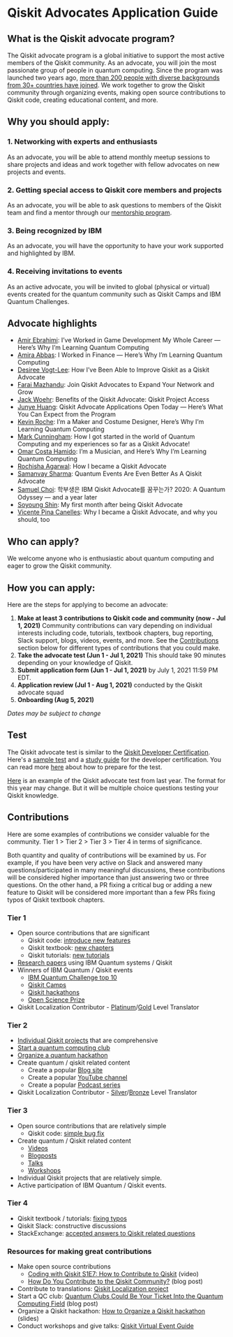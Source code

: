 # Qiskit Advocates Application Guide

## What is the Qiskit advocate program?
The Qiskit advocate program is a global initiative to support the most active members of the Qiskit community. As an advocate, you will join the most passionate group of people in quantum computing. Since the program was launched two years ago, [more than 200 people with diverse backgrounds from  30+ countries have joined](https://qiskit.org/advocates/). We work together to grow the Qiskit community through organizing events, making open source contributions to Qiskit code, creating educational content, and more.

## Why you should apply:

### 1. Networking with experts and enthusiasts
As an advocate, you will be able to attend monthly meetup sessions to share projects and ideas and work together with fellow advocates on new projects and events.

### 2. Getting special access to Qiskit core members and projects
As an advocate, you will be able to ask questions to members of the Qiskit team and find a mentor through our [mentorship program](http://qisk.it/advocate-mentorship).

### 3. Being recognized by IBM
As an advocate, you will have the opportunity to have your work supported and highlighted by IBM.

### 4. Receiving invitations to events
As an active advocate, you will be invited to global (physical or virtual) events created for the quantum community such as Qiskit Camps and IBM Quantum Challenges.

## Advocate highlights

- [Amir Ebrahimi](https://medium.com/qiskit/ive-worked-in-game-development-my-whole-career-here-s-why-i-m-learning-quantum-computing-41bd179b70f2): I’ve Worked in Game Development My Whole Career — Here’s Why I’m Learning Quantum Computing
- [Amira Abbas](https://medium.com/qiskit/i-worked-in-finance-heres-why-i-m-learning-quantum-computing-9c1ec9b0b4a2): I Worked in Finance — Here’s Why I’m Learning Quantum Computing
- [Desiree Vogt-Lee](https://medium.com/qiskit/how-ive-been-able-to-improve-qiskit-as-a-qiskit-advocate-a85f14faf89d): How I’ve Been Able to Improve Qiskit as a Qiskit Advocate
- [Farai Mazhandu](https://medium.com/qiskit/join-qiskit-advocates-to-expand-your-network-and-grow-a48e390681b6): Join Qiskit Advocates to Expand Your Network and Grow
- [Jack Woehr](https://medium.com/qiskit/benefits-of-the-qiskit-advocate-qiskit-project-access-a9d7824bfd85): Benefits of the Qiskit Advocate: Qiskit Project Access
- [Junye Huang](https://medium.com/qiskit/qiskit-advocate-applications-open-today-heres-what-you-can-expect-from-the-program-a1b7878f86b8): Qiskit Advocate Applications Open Today — Here’s What You Can Expect from the Program
- [Kevin Roche](https://medium.com/qiskit/im-a-maker-and-costume-designer-here-s-why-i-m-learning-quantum-computing-1972a51b43f7): I’m a Maker and Costume Designer, Here’s Why I’m Learning Quantum Computing
- [Mark Cunningham](https://markcunningham.tech/2020/07/07/how-i-got-started-in-the-world-of-quantum-computing-and-my-experiences-so-far-as-a-qiskit-advocate/): How I got started in the world of Quantum Computing and my experiences so far as a Qiskit Advocate!
- [Omar Costa Hamido](https://medium.com/qiskit/im-a-musician-and-here-s-why-i-m-learning-quantum-computing-db28c2aba7ac): I’m a Musician, and Here’s Why I’m Learning Quantum Computing
- [Rochisha Agarwal](https://medium.com/@rochishaagarwal/how-i-became-a-qiskit-advocate-601cf59536cc): How I became a Qiskit Advocate
- [Samanvay Sharma](https://medium.com/qiskit/quantum-events-are-even-better-as-a-qiskit-advocate-28e24e72dba9): Quantum Events Are Even Better As A Qiskit Advocate
- [Samuel Choi](https://visbyrain.medium.com/%ED%95%99%EB%B6%80%EC%83%9D%EC%9D%80-ibm-qiskit-advocate%EB%A5%BC-%EA%BF%88%EA%BE%B8%EB%8A%94%EA%B0%80-767738a3082d): 학부생은 IBM Qiskit Advocate를 꿈꾸는가? 2020: A Quantum Odyssey — and a year later
- [Soyoung Shin](https://sophy-shin.medium.com/my-first-month-after-being-qiskit-advocate-9f03588d739e): My first month after being Qiskit Advocate
- [Vicente Pina Canelles](https://medium.com/qiskit/why-i-became-a-qiskit-advocate-and-you-should-too-dc4ca7f6c6c5): Why I became a Qiskit Advocate, and why you should, too


## Who can apply?
We welcome anyone who is enthusiastic about quantum computing and eager to grow the Qiskit community.

## How you can apply:

Here are the steps for applying to become an advocate:

1. **Make at least 3 contributions to Qiskit code and community (now - Jul 1, 2021)**
Community contributions can vary depending on individual interests including code, tutorials, textbook chapters, bug reporting, Slack support, blogs, videos, events, and more. See the [Contributions](#contributions) section below for different types of contributions that you could make.
1. **Take the advocate test (Jun 1 - Jul 1, 2021)**
This should take 90 minutes depending on your knowledge of Qiskit.
1. **Submit application form (Jun 1 - Jul 1, 2021)**
by July 1, 2021 11:59 PM EDT.
1. **Application review (Jul 1 - Aug 1, 2021)** conducted by the Qiskit advocate squad
1. **Onboarding (Aug 5, 2021)**

*Dates may be subject to change*

## Test

The Qiskit advocate test is similar to the [Qiskit Developer Certification](https://www.ibm.com/blogs/research/2021/03/quantum-developer-certification/). Here's a [sample test](https://www.ibm.com/certify/api/getpdf/sampletests/samc1000_112) and a [study guide](https://www.ibm.com/certify/api/getpdf/studyguides/stuc1000_112) for the developer certification. You can read more [here](https://medium.com/qiskit/learn-more-about-the-ibm-quantum-developer-certification-and-how-to-take-it-for-free-d237f9765dc5) about how to prepare for the test.

[Here](https://github.com/qiskit-community/qiskit-advocate-test) is an example of the Qiskit advocate test from last year. The format for this year may change. But it will be multiple choice questions testing your Qiskit knowledge.


## Contributions

Here are some examples of contributions we consider valuable for the community. Tier 1 > Tier 2 > Tier 3 > Tier 4 in terms of significance.

Both quantity and quality of contributions will be examined by us. For example, if you have been very active on Slack and answered many questions/participated in many meaningful discussions, these contributions will be considered higher importance than just answering two or three questions. On the other hand, a PR fixing a critical bug or adding a new feature to Qiskit will be considered more important than a few PRs fixing typos of Qiskit textbook chapters.

### Tier 1
- Open source contributions that are significant
    - Qiskit code: [introduce new features](https://github.com/Qiskit/qiskit-terra/pull/2445)
    - Qiskit textbook: [new chapters](https://github.com/qiskit-community/qiskit-textbook/pull/452)
    - Qiskit tutorials: [new tutorials](https://github.com/Qiskit/qiskit-tutorials/pull/1058)
- [Research papers](https://arxiv.org/abs/2102.01153) using IBM Quantum systems / Qiskit
- Winners of IBM Quantum / Qiskit events
    - [IBM Quantum Challenge top 10](https://www.ibm.com/blogs/research/2020/12/quantum-challenge-fall-results/)
    - [Qiskit Camps](https://medium.com/qiskit/recap-of-qiskit-camp-2019-4d95f07dd179)
    - [Qiskit hackathons](https://medium.com/qiskit/feel-the-rhythm-of-quantum-with-our-qiskit-hackathon-korea-e80c27fdb9f9)
    - [Open Science Prize](https://www.ibm.com/blogs/research/2020/11/open-science-prize/)
- Qiskit Localization Contributor - [Platinum](https://www.credly.com/org/ibm/badge/qiskit-localization-contributor-platinum-level-translator-2021)/[Gold](https://www.credly.com/org/ibm/badge/qiskit-localization-contributor-gold-level-translator-2021) Level Translator

### Tier 2
- [Individual Qiskit projects](https://github.com/jwoehr/qisjob) that are comprehensive
- [Start a quantum computing club](https://medium.com/qiskit/quantum-clubs-could-be-your-ticket-into-the-quantum-computing-field-8a29541384fb)
- [Organize a quantum hackathon](https://slides.com/huangjunye/how-to-organize-a-qiskit-hackathon)
- Create quantum / qiskit related content
    - Create a popular [Blog site](https://thequantumaviary.blogspot.com)
    - Create a popular [YouTube channel](https://www.youtube.com/channel/UCzaYH6WeohiHKj3Ih_GdZdQ)
    - Create a popular [Podcast series](https://anchor.fm/quantumcomputingnow)
- Qiskit Localization Contributor - [Silver](https://www.credly.com/org/ibm/badge/qiskit-localization-contributor-silver-level-translator-2021)/[Bronze](https://www.credly.com/org/ibm/badge/qiskit-localization-contributor-bronze-level-translator-2021) Level Translator

### Tier 3
- Open source contributions that are relatively simple
    - Qiskit code: [simple bug fix](https://github.com/Qiskit/qiskit-terra/pull/2956)
- Create quantum / Qiskit related content
    - [Videos](https://www.youtube.com/watch?v=aPCZcv-5qfA)
    - [Blogposts](https://medium.com/@huangjunye/from-qiskit-camp-to-qiskit-hackathon-singapore-6ef42ffcc3b)
    - [Talks](https://www.youtube.com/watch?v=0FCno2V7JxQ)
    - [Workshops](https://www.youtube.com/watch?v=GVepDuQ5bGg)
- Individual Qiskit projects that are relatively simple.
- Active participation of IBM Quantum / Qiskit events.

### Tier 4
- Qiskit textbook / tutorials: [fixing typos](https://github.com/Qiskit/qiskit-tutorials/pull/1125)
- Qiskit Slack: constructive discussions
- StackExchange: [accepted answers to Qiskit related questions](https://quantumcomputing.stackexchange.com/questions/6326/how-to-calculate-the-fidelity-of-a-certain-gate-of-a-ibmq-device-in-qiskit-using/6361#6361)

### Resources for making great contributions

- Make open source contributions
    - [Coding with Qiskit S1E7: How to Contribute to Qiskit](https://www.youtube.com/watch?v=QjZdvNgYl3s&list=PLOFEBzvs-Vvp2xg9-POLJhQwtVktlYGbY&index=7) (video)
    - [How Do You Contribute to the Qiskit Community?](https://medium.com/qiskit/how-do-you-contribute-to-the-qiskit-community-9f4a42cd2500) (blog post)
- Contribute to translations: [Qiskit Localization project](https://github.com/qiskit-community/qiskit-translations#to-sign-up-to-participate-in-translations)
- Start a QC club: [Quantum Clubs Could Be Your Ticket Into the Quantum Computing Field](https://medium.com/qiskit/quantum-clubs-could-be-your-ticket-into-the-quantum-computing-field-8a29541384fb) (blog post)
- Organize a Qiskit hackathon: [How to Organize a Qiskit hackathon](https://slides.com/huangjunye/how-to-organize-a-qiskit-hackathon) (slides)
- Conduct workshops and give talks: [Qiskit Virtual Event Guide](https://qiskit-community.github.io/virtual-event-guide/)
